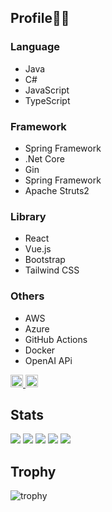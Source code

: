 ## Profile🙇‍♂️
### Language
- Java
- C#
- JavaScript
- TypeScript

### Framework
- Spring Framework
- .Net Core
- Gin
- Spring Framework
- Apache Struts2

### Library
- React
- Vue.js
- Bootstrap
- Tailwind CSS

### Others
- AWS
- Azure
- GitHub Actions
- Docker
- OpenAI APi

<p align="left">
  <a href="https://github.com/hiroshiimaizumi">
    <img height="20" src="https://komarev.com/ghpvc/?username=hiroshiimaizumi" />
  </a>
  <a href="https://github.com/hiroshiimaizumi">
    <img height="20" src="https://img.shields.io/github/followers/hiroshiimaizumi?label=follow&logo=github&style=flat" />
  </a>
</p>

## Stats
![](http://github-profile-summary-cards.vercel.app/api/cards/profile-details?username=hiroshiimaizumi&theme=gruvbox)
![](http://github-profile-summary-cards.vercel.app/api/cards/repos-per-language?username=hiroshiimaizumi&theme=gruvbox)
![](http://github-profile-summary-cards.vercel.app/api/cards/most-commit-language?username=hiroshiimaizumi&theme=gruvbox)
![](http://github-profile-summary-cards.vercel.app/api/cards/stats?username=hiroshiimaizumi&theme=gruvbox)
![](http://github-profile-summary-cards.vercel.app/api/cards/productive-time?username=hiroshiimaizumi&theme=gruvbox&utcOffset=9)

## Trophy
![trophy](https://github-profile-trophy.vercel.app/?username=hiroshiimaizumi&theme=gruvbox)
